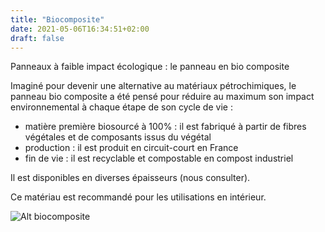 ```yaml
---
title: "Biocomposite"
date: 2021-05-06T16:34:51+02:00
draft: false
---
```


Panneaux à faible impact écologique : le panneau en bio composite 

Imaginé pour devenir une alternative au matériaux pétrochimiques, le panneau bio composite a été pensé pour réduire au maximum son impact environnemental à chaque étape de son cycle de vie :

- matière première biosourcé à 100% : il est fabriqué à partir de fibres végétales et de composants issus du végétal
- production : il est produit en circuit-court en France
- fin de vie : il est recyclable et compostable en compost industriel

Il est disponibles en diverses épaisseurs (nous consulter).

Ce matériau est recommandé pour les utilisations en intérieur.

![Alt biocomposite](https://philk59.github.io/artwall/images/biocomposite.jpg)